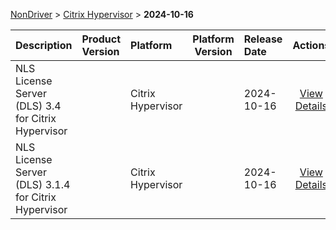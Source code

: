 
[NonDriver](/README.md)  >  [Citrix Hypervisor](/index/NonDriver/Citrix_Hypervisor.md)  >  **2024-10-16**



| Description            | Product Version    | Platform                | Platform Version           | Release Date           |             Actions              |
| ---------------------- | :----------------- | :---------------------- | -------------------------- | :--------------------- | :------------------------------: |
| NLS License Server (DLS) 3.4 for Citrix Hypervisor |  | Citrix Hypervisor |  | 2024-10-16 | [View Details](/details/11cf9c_NLS_License_Server_(DLS)_3.4_for_Citrix_Hypervisor.md) |
| NLS License Server (DLS) 3.1.4 for Citrix Hypervisor |  | Citrix Hypervisor |  | 2024-10-16 | [View Details](/details/58468c_NLS_License_Server_(DLS)_3.1.4_for_Citrix_Hypervisor.md) |
